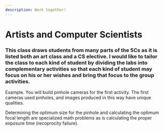 ```yaml
---
description: Work together!
---
```


# Artists and Computer Scientists

### This class draws students from many parts of the 5Cs as it is listed both an art class and a CS elective. I would like to tailor the class to each kind of student by dividing the labs into complementary activities so that each kind of student may focus on his or her wishes and bring that focus to the group activities. 

Example. You will build pinhole cameras for the first activity. The first cameras used pinholes, and images produced in this way have unique qualities. 

Determining the optimum size for the pinhole and calculating the optimum focal length are  specialized math problems as is calculating the proper exposure time \(recoprocity failure\). 



